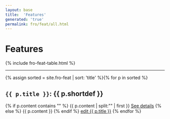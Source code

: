 ```yaml
---
layout: base
title:  'Features'
generated: 'true'
permalink: fro/feat/all.html
---
```


# Features

{% include fro-feat-table.html %}

----------

{% assign sorted = site.fro-feat | sort: 'title' %}{% for p in sorted %}
<a id="al-fro-feat/{{ p.title }}" class="al-dest"/>
<h2><code>{{ p.title }}</code>: {{ p.shortdef }}</h2>
{% if p.content contains "<!--details-->" %}    
{{ p.content | split:"<!--details-->" | first }}
<a href="{{ p.title }}" class="al-doc">See details</a>
{% else %}
{{ p.content }}
{% endif %}
<a href="{{ site.git_edit }}/{% if p.collection %}{{ p.relative_path }}{% else %}{{ p.path }}{% endif %}" target="#">edit {{ p.title }}</a>
{% endfor %}

